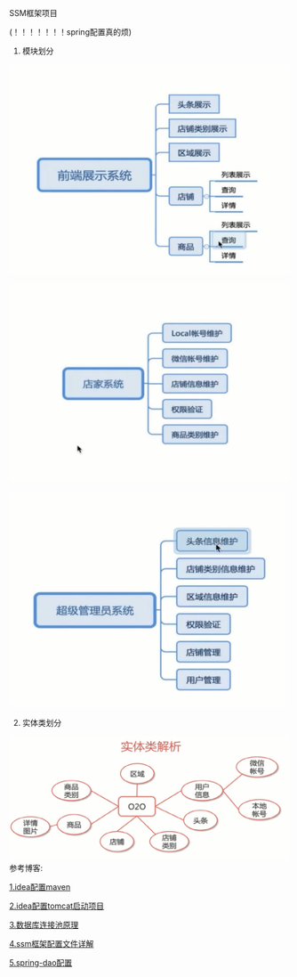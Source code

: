 SSM框架项目

(！！！！！！！spring配置真的烦)

1. 模块划分

![前端展示模块](pic/content1.png)

![商家模块](pic/content2.png)

![管理员模块](pic/content3.png)

2. 实体类划分

![实体类划分](pic/classes.png)
参考博客:

[1.idea配置maven](http://blog.csdn.net/mr_ooo/article/details/53871828)

[2.idea配置tomcat启动项目](https://www.cnblogs.com/Fly-Bob/p/7240153.html)

[3.数据库连接池原理](http://blog.csdn.net/shuaihj/article/details/14223015)

[4.ssm框架配置文件详解](http://blog.csdn.net/baidu_32739019/article/details/73928040)

[5.spring-dao配置](http://blog.csdn.net/yzllz001/article/details/54809231)


